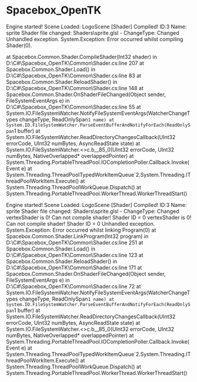 # Spacebox_OpenTK
 
 Engine started!
Scene Loaded: LogoScene
[Shader] Compiled! ID:3 Name: sprite
Shader file changed: Shaders\sprite.glsl - ChangeType: Changed
Unhandled exception. System.Exception: Error occurred whilst compiling Shader(0).


   at Spacebox.Common.Shader.CompileShader(Int32 shader) in D:\C#\Spacebox_OpenTK\Common\Shader.cs:line 207
   at Spacebox.Common.Shader.Load() in D:\C#\Spacebox_OpenTK\Common\Shader.cs:line 83
   at Spacebox.Common.Shader.ReloadShader() in D:\C#\Spacebox_OpenTK\Common\Shader.cs:line 148
   at Spacebox.Common.Shader.OnShaderFileChanged(Object sender, FileSystemEventArgs e) in D:\C#\Spacebox_OpenTK\Common\Shader.cs:line 55
   at System.IO.FileSystemWatcher.NotifyFileSystemEventArgs(WatcherChangeTypes changeType, ReadOnlySpan`1 name)
   at System.IO.FileSystemWatcher.ParseEventBufferAndNotifyForEach(ReadOnlySpan`1 buffer)
   at System.IO.FileSystemWatcher.ReadDirectoryChangesCallback(UInt32 errorCode, UInt32 numBytes, AsyncReadState state)
   at System.IO.FileSystemWatcher.<>c.<StartRaisingEvents>b__85_0(UInt32 errorCode, UInt32 numBytes, NativeOverlapped* overlappedPointer)
   at System.Threading.PortableThreadPool.IOCompletionPoller.Callback.Invoke(Event e)
   at System.Threading.ThreadPoolTypedWorkItemQueue`2.System.Threading.IThreadPoolWorkItem.Execute()
   at System.Threading.ThreadPoolWorkQueue.Dispatch()
   at System.Threading.PortableThreadPool.WorkerThread.WorkerThreadStart()



Engine started!
Scene Loaded: LogoScene
[Shader] Compiled! ID:3 Name: sprite
Shader file changed: Shaders\sprite.glsl - ChangeType: Changed
vertexShader is 0!
Can not compile shader! Shader ID = 0
vertexShader is 0!
Can not compile shader! Shader ID = 0
Unhandled exception. System.Exception: Error occurred whilst linking Program(0)
   at Spacebox.Common.Shader.LinkProgram(Int32 program) in D:\C#\Spacebox_OpenTK\Common\Shader.cs:line 251
   at Spacebox.Common.Shader.Load() in D:\C#\Spacebox_OpenTK\Common\Shader.cs:line 123
   at Spacebox.Common.Shader.ReloadShader() in D:\C#\Spacebox_OpenTK\Common\Shader.cs:line 171
   at Spacebox.Common.Shader.OnShaderFileChanged(Object sender, FileSystemEventArgs e) in D:\C#\Spacebox_OpenTK\Common\Shader.cs:line 72
   at System.IO.FileSystemWatcher.NotifyFileSystemEventArgs(WatcherChangeTypes changeType, ReadOnlySpan`1 name)
   at System.IO.FileSystemWatcher.ParseEventBufferAndNotifyForEach(ReadOnlySpan`1 buffer)
   at System.IO.FileSystemWatcher.ReadDirectoryChangesCallback(UInt32 errorCode, UInt32 numBytes, AsyncReadState state)
   at System.IO.FileSystemWatcher.<>c.<StartRaisingEvents>b__85_0(UInt32 errorCode, UInt32 numBytes, NativeOverlapped* overlappedPointer)
   at System.Threading.PortableThreadPool.IOCompletionPoller.Callback.Invoke(Event e)
   at System.Threading.ThreadPoolTypedWorkItemQueue`2.System.Threading.IThreadPoolWorkItem.Execute()
   at System.Threading.ThreadPoolWorkQueue.Dispatch()
   at System.Threading.PortableThreadPool.WorkerThread.WorkerThreadStart()



